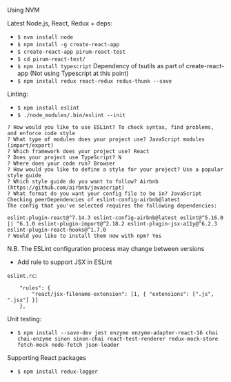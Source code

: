 Using NVM

Latest Node.js, React, Redux + deps:
* `$ nvm install node`
* `$ npm install -g create-react-app`
* `$ create-react-app pirum-react-test`
* `$ cd pirum-react-test/`
* `$ npm install typescript` Dependency of tsutils as part of create-react-app (Not using Typescript at this point)
* `$ npm install redux react-redux redux-thunk --save`


Linting:
* `$ npm install eslint`
* `$ ./node_modules/.bin/eslint --init`


```
? How would you like to use ESLint? To check syntax, find problems, and enforce code style
? What type of modules does your project use? JavaScript modules (import/export)
? Which framework does your project use? React
? Does your project use TypeScript? N
? Where does your code run? Browser
? How would you like to define a style for your project? Use a popular style guide
? Which style guide do you want to follow? Airbnb (https://github.com/airbnb/javascript)
? What format do you want your config file to be in? JavaScript
Checking peerDependencies of eslint-config-airbnb@latest
The config that you've selected requires the following dependencies:

eslint-plugin-react@^7.14.3 eslint-config-airbnb@latest eslint@^5.16.0 || ^6.1.0 eslint-plugin-import@^2.18.2 eslint-plugin-jsx-a11y@^6.2.3 eslint-plugin-react-hooks@^1.7.0
? Would you like to install them now with npm? Yes
```

N.B. The ESLint configuration process may change between versions

* Add rule to support JSX in ESLint

`eslint.rc`:
```
    "rules": {
        "react/jsx-filename-extension": [1, { "extensions": [".js", ".jsx"] }]
    },
```

Unit testing:
* `$ npm install --save-dev jest enzyme enzyme-adapter-react-16 chai chai-enzyme sinon sinon-chai react-test-renderer redux-mock-store fetch-mock node-fetch json-loader`


Supporting React packages
* `$ npm install redux-logger`